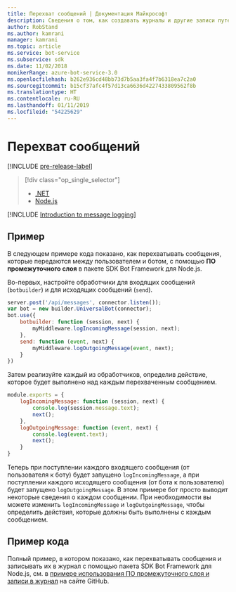 ```yaml
---
title: Перехват сообщений | Документация Майкрософт
description: Сведения о том, как создавать журналы и другие записи путем перехвата и обработки передаваемой информации с помощью пакета SDK Bot Framework.
author: RobStand
ms.author: kamrani
manager: kamrani
ms.topic: article
ms.service: bot-service
ms.subservice: sdk
ms.date: 11/02/2018
monikerRange: azure-bot-service-3.0
ms.openlocfilehash: b262e936cd48bb73d7b5aa3fa4f7b6318ea7c2a0
ms.sourcegitcommit: b15cf37afc4f57d13ca6636d4227433809562f8b
ms.translationtype: HT
ms.contentlocale: ru-RU
ms.lasthandoff: 01/11/2019
ms.locfileid: "54225629"
---
```

# <a name="intercept-messages"></a>Перехват сообщений

[!INCLUDE [pre-release-label](../includes/pre-release-label-v3.md)]

> [!div class="op_single_selector"]
> - [.NET](../dotnet/bot-builder-dotnet-middleware.md)
> - [Node.js](../nodejs/bot-builder-nodejs-intercept-messages.md)

[!INCLUDE [Introduction to message logging](../includes/snippet-message-logging-intro.md)]

## <a name="example"></a>Пример

В следующем примере кода показано, как перехватывать сообщения, которые передаются между пользователем и ботом, с помощью **ПО промежуточного слоя** в пакете SDK Bot Framework для Node.js. 

Во-первых, настройте обработчики для входящих сообщений (`botbuilder`) и для исходящих сообщений (`send`).

```javascript
server.post('/api/messages', connector.listen());
var bot = new builder.UniversalBot(connector);
bot.use({
    botbuilder: function (session, next) {
        myMiddleware.logIncomingMessage(session, next);
    },
    send: function (event, next) {
        myMiddleware.logOutgoingMessage(event, next);
    }
})
```

Затем реализуйте каждый из обработчиков, определив действие, которое будет выполнено над каждым перехваченным сообщением.

```javascript
module.exports = {
    logIncomingMessage: function (session, next) {
        console.log(session.message.text);
        next();
    },
    logOutgoingMessage: function (event, next) {
        console.log(event.text);
        next();
    }
}
```

Теперь при поступлении каждого входящего сообщения (от пользователя к боту) будет запущено `logIncomingMessage`, а при поступлении каждого исходящего сообщения (от бота к пользователю) будет запущено `logOutgoingMessage`.
В этом примере бот просто выводит некоторые сведения о каждом сообщении. При необходимости вы можете изменить `logIncomingMessage` и `logOutgoingMessage`, чтобы определить действия, которые должны быть выполнены с каждым сообщением. 

## <a name="sample-code"></a>Пример кода

Полный пример, в котором показано, как перехватывать сообщения и записывать их в журнал с помощью пакета SDK Bot Framework для Node.js, см. в <a href="https://aka.ms/v3-js-capability-middlewareLogging" target="_blank">примере использования ПО промежуточного слоя и записи в журнал</a> на сайте GitHub.
